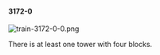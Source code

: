 #### 3172-0
![train-3172-0-0.png](https://github.com/lil-lab/nlvr/raw/master/nlvr/train/images/20/train-3172-0-0.png "train-3172-0-0.png")

There is at least one tower with four blocks.